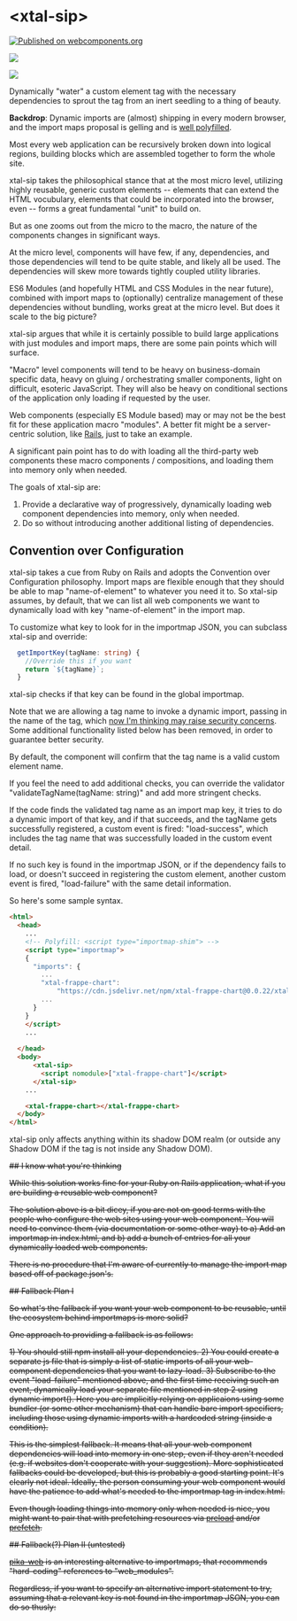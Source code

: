 # \<xtal-sip\>

[![Published on webcomponents.org](https://img.shields.io/badge/webcomponents.org-published-blue.svg)](https://www.webcomponents.org/element/xtal-sip)

<a href="https://nodei.co/npm/xtal-sip/"><img src="https://nodei.co/npm/xtal-sip.png"></a>

<img src="https://badgen.net/bundlephobia/minzip/xtal-sip">


Dynamically &#34;water&#34; a custom element tag with the necessary dependencies to sprout the tag from an inert seedling to a thing of beauty.

**Backdrop**: Dynamic imports are (almost) shipping in every modern browser, and the import maps proposal is gelling and is [well polyfilled](https://github.com/guybedford/es-module-shims). 

Most every web application can be recursively broken down into logical regions, building blocks which are assembled together to form the whole site.

xtal-sip takes the philosophical stance that at the most micro level, utilizing highly reusable, generic custom elements -- elements that can extend the HTML vocubulary, elements that could be incorporated into the browser, even -- forms a great fundamental "unit" to build on.

But as one zooms out from the micro to the macro, the nature of the components changes in significant ways.  

At the micro level, components will have few, if any, dependencies, and those dependencies will tend to be quite stable, and likely all be used.  The dependencies will skew more towards tightly coupled utility libraries. 

ES6 Modules (and hopefully HTML and CSS Modules in the near future), combined with import maps to (optionally) centralize management of these dependencies without bundling, works great at the micro level.  But does it scale to the big picture?

xtal-sip argues that while it is certainly possible to build large applications with just modules and import maps, there are some pain points which will surface.

"Macro" level components will tend to be heavy on business-domain specific data, heavy on gluing / orchestrating smaller components, light on difficult, esoteric JavaScript.  They will also be heavy on conditional sections of the application only loading if requested by the user.

Web components (especially ES Module based) may or may not be the best fit for these application macro "modules".  A better fit might be a server-centric solution, like  [Rails](https://goiabada.blog/rails-components-faedd412ce19), just to take an example.  

A significant pain point has to do with loading all the third-party web components these macro components / compositions, and loading them into memory only when needed.  

The goals of xtal-sip are:

1.  Provide a declarative way of progressively, dynamically loading web component dependencies into memory, only when needed.
2.  Do so without introducing another additional listing of dependencies.


## Convention over Configuration

xtal-sip takes a cue from Ruby on Rails and adopts the Convention over Configuration philosophy.  Import maps are flexible enough that they should be able to map "name-of-element" to whatever you need it to.  So xtal-sip assumes, by default, that we can list all web components we want to dynamically load with key "name-of-element" in the import map.  

To customize what key to look for in the importmap JSON, you can subclass xtal-sip and override:

```TypeScript
  getImportKey(tagName: string) {
    //Override this if you want
    return `${tagName}`;
  }
```

xtal-sip checks if that key can be found in the global importmap.

Note that we are allowing a tag name to invoke a dynamic import, passing in the name of the tag, which [now I'm thinking may raise security concerns](https://github.com/w3c/webappsec-csp/issues/243). Some additional functionality listed below has been removed, in order to guarantee better security.

By default, the component will confirm that the tag name is a valid custom element name.

If you feel the need to add additional checks, you can override the validator "validateTagName(tagName: string)" and add more stringent checks.

If the code finds the validated tag name as an import map key, it tries to do a dynamic import of that key, and if that succeeds, and the tagName gets successfully registered, a custom event is fired: "load-success", which includes the tag name that was successfully loaded in the custom event detail.

If no such key is found in the importmap JSON, or if the dependency fails to load, or doesn't succeed in registering the custom element, another custom event is fired, "load-failure" with the same detail information.

So here's some sample syntax.


```html
<html>
  <head>
    ...
    <!-- Polyfill: <script type="importmap-shim"> -->
    <script type="importmap"> 
    {
      "imports": {
        ...
        "xtal-frappe-chart": 
            "https://cdn.jsdelivr.net/npm/xtal-frappe-chart@0.0.22/xtal-frappe-chart.js",
        ...
      }
    }
    </script>
    ...
    
  </head>
  <body>
      <xtal-sip>
        <script nomodule>["xtal-frappe-chart"]</script>
      </xtal-sip>
    ... 

    <xtal-frappe-chart></xtal-frappe-chart> 
  </body>
</html>

```

xtal-sip only affects anything within its shadow DOM realm (or outside any Shadow DOM if the tag is not inside any Shadow DOM).


~~## I know what you're thinking~~

~~While this solution works fine for your Ruby on Rails application, what if you are building a reusable web component?~~

~~The solution above is a bit dicey, if you are not on good terms with the people who configure the web sites using your web component.  You will need to convince them (via documentation or some other way) to a)  Add an importmap in index.html, and b)  add a bunch of entries for all your dynamically loaded web components.~~

~~There is no procedure that I'm aware of currently to manage the import map based off of package.json's.~~ 

~~## Fallback Plan I~~

~~So what's the fallback if you want your web component to be reusable, until the ecosystem behind importmaps is more solid?~~

~~One approach to providing a fallback is as follows:~~

~~1)  You should still npm install all your dependencies.
2)  You could create a separate js file that is simply a list of static imports of all your web-component dependencies that you want to lazy-load.
3)  Subscribe to the event "load-failure" mentioned above, and the first time receiving such an event, dynamically load your separate file mentioned in step 2 using dynamic import().  Here you are implicitly relying on applicaions using some bundler (or some other mechanism) that can handle bare import specifiers, including those using dynamic imports with a hardcoded string (inside a condition).~~

~~This is the simplest fallback.  It means that all your web component dependencies will load into memory in one step, even if they aren't needed (e.g. if websites don't cooperate with your suggestion).  More sophisticated fallbacks could be developed, but this is probably a good starting point.  It's clearly not ideal.  Ideally, the person consuming your web component would have the patience to add what's needed to the importmap tag in index.html.~~

~~Even though loading things into memory only when needed is nice, you might want to pair that with prefetching resources via [preload](https://developer.mozilla.org/en-US/docs/Web/HTML/Preloading_content) and/or [prefetch](https://3perf.com/blog/link-rels/).~~

~~## Fallback(?) Plan II (untested)~~

~~[pika-web](https://www.pikapkg.com/blog/pika-web-a-future-without-webpack/) is an interesting alternative to importmaps, that recommends "hard-coding" references to "web_modules".~~

~~Regardless, if you want to specify an alternative import statement to try, assuming that a relevant key is not found in the importmap JSON, you can do so thusly:~~

<!--
```html
<xtal-frappe-chart data-imp="web_modules/xtal-frappe-chart.js"></xtal-frappe-chart>
```




## The most long-winded explanation for a simple attribute since the invention of README 

Suppose you have 100 web components, all of which depend on a subset of the same 10 mixins.  This poses a few difficult dilemmas.  Let me walk through my current thinking on this.

1.  If http were frictionless, i.e. there was no gain from bundling, even for first time loading, keeping the files separate would be a slam dunk, due to the improved ability to employ fine-grained caching (not to mention less objective benefits like fewer opportunities for abstraction leaks -- and a few additional benefits we will uncover below).  But http/2 isn't there yet.  

2.  PikaWeb takes a pragmatic approach to this.  It assumes that the initial view will rarely, if ever, require loading more than ~100 separately packaged components, which is a good rule of thumb for the upper limit where http2's benefits (caching, etc.) outweigh the costs (the friction mentioned above).  So PikaWeb bundles each distinct package individually, which sounds quite appealing.

3.  But where the PikaWeb approach feels most painful is when thinking about those common mixins or base classes that keep getting downloaded and  loaded into memory multiple times.  If a severe security bug is found in one of the mixins / base classes, this would effectively render the entire cache toxic.

4.  There's something else to consider regarding mixins, that argues strongly for the importance of downloading only one mixin.  A serious problem with downloading multiple copies of the mixins is if the mixins make use of ES6 Symbols.  Symbols seem like the perfect solution to one of the more compelling [arguments against the use of mixins](https://reactjs.org/blog/2016/07/13/mixins-considered-harmful.html?utm_source=javascriptweekly&utm_medium=email#mixins-cause-name-clashes).  But unless I'm missing something, the symbol solution falls apart if you are counting on multiple components downloading their own copy of the mixin, but having the expectation to be able to access some global, namespace protected variable using a symbol as a key.  (By the way, string based guids would solve this problem, but who wants to memorize what the guids mean?  I guess the guid could be prefixed by a helpful string, but that means it's quite long)

5.  Import maps can solve issue 4, only if bundling isn't used.  So this would appear to make the approach of pikaweb not valid, if cross-component symbols are required.  In addition, at such an early stage of import maps, having web components *require* the use of importmaps would seriously diminish the audience willing to use the component.

So what to do?

If downloading of files were sequential and predictable, the solution would be simple -- the first file would contain all the mixins that are needed more than once.  But this is of course unrealistic, but it kind of suggests two possible pathways.

### Approach I

1.  Each component in the family sharing mixins should provide two distributions -- unbundled, and bundled, that includes all the mixins that that particular component requires.  Each commonly shared mixin is given a never changing string guid.
2.  Being that JavaScript is currently single threaded, this step is thankfully easy -- each component only uses its own copy of the mixin if it isn't yet registered using the string based guid as the key identifier.  Otherwise, it uses the already registered one (there goes Typescript support?)
3.  The "quarterback" (which I'm thinking xtal-sip would be) would choose which version of the component to retrieve, based on what mixins have been registered.  For this to work, the quarterback would need to have a lookup for each component (including components that haven't loaded), with the needed mixins.  Now we are veering into a "separate dependency" registry, which it was one my goals to avoid. I guess package maps, here we come!

### Aproach II

1.  A web component is created that just has all the mixins packaged together.  Call it the Mixin Buffet web component.  It exposes each mixin as a static property.
2.  Web components that use the mixins first check if the Mixin Buffet web component is registered.  If not, dynamically load the mixin's 
à la carte style.  This fallback again rests on either import maps or some bundling process being able to work with node-like bare specifier imports. 


xtal-sip considers Approach II to be more promising, especially as it suggests an additional feature that seems like it would be useful anyway:

## Preemptive Imports (untested)

```html
<xtal-sip prereqs="my-mixin-buffet-web-component;some-other-preemptive-web-component"></xtal-sip>
```
--

## To run locally:

npm run serve

